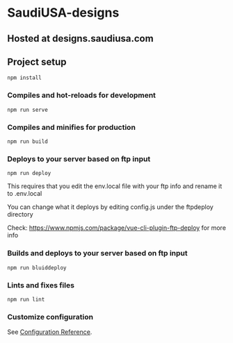 # SaudiUSA-designs
## Hosted at designs.saudiusa.com

## Project setup
```
npm install
```

### Compiles and hot-reloads for development
```
npm run serve
```

### Compiles and minifies for production
```
npm run build
```

### Deploys to your server based on ftp input
```
npm run deploy
```
This requires that you edit the env.local file with your ftp info and rename it to .env.local

You can change what it deploys by editing config.js under the ftpdeploy directory

Check: https://www.npmjs.com/package/vue-cli-plugin-ftp-deploy for more info 

### Builds and deploys to your server based on ftp input
```
npm run bluiddeploy
```

### Lints and fixes files
```
npm run lint
```

### Customize configuration
See [Configuration Reference](https://cli.vuejs.org/config/).
